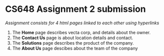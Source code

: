 # CS648 Assignment 2 submission

*Assignment consists for 4 html pages linked to each other using hyperlinks*
1) The __Home__ page describes vecta corp, and details about the owner.
2) The __Contact Us__ page is about location details and contact.
3) The __Solutions__ page describes the product of the company.
4) The __About Us__ page descibes about the team of the company